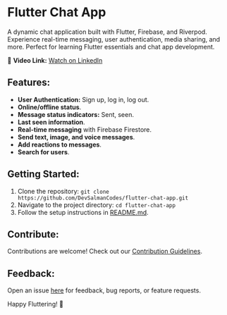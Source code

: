 # Flutter Chat App

A dynamic chat application built with Flutter, Firebase, and Riverpod. Experience real-time messaging, user authentication, media sharing, and more. Perfect for learning Flutter essentials and chat app development.

🎥 **Video Link:** [Watch on LinkedIn](https://www.linkedin.com/posts/salman-ahmad-41342b258_flutter-firebase-provider-activity-7147911304534458368-du1b?utm_source=share&utm_medium=member_desktop)

## Features:
- **User Authentication:** Sign up, log in, log out.
- **Online/offline status**.
- **Message status indicators:** Sent, seen.
- **Last seen information**.
- **Real-time messaging** with Firebase Firestore.
- **Send text, image, and voice messages**.
- **Add reactions to messages**.
- **Search for users**.

## Getting Started:
1. Clone the repository: `git clone https://github.com/DevSalmanCodes/flutter-chat-app.git`
2. Navigate to the project directory: `cd flutter-chat-app`
3. Follow the setup instructions in [README.md](./README.md).

## Contribute:
Contributions are welcome! Check out our [Contribution Guidelines](CONTRIBUTING.md).

## Feedback:
Open an issue [here](https://github.com/DevSalmanCodes/flutter-chat-app/issues) for feedback, bug reports, or feature requests.

Happy Fluttering! 🚀

